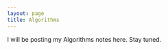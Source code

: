 ```yaml
---
layout: page
title: Algorithms
---
```


<p class="message">
  I will be posting my Algorithms notes here. Stay tuned.
</p>

